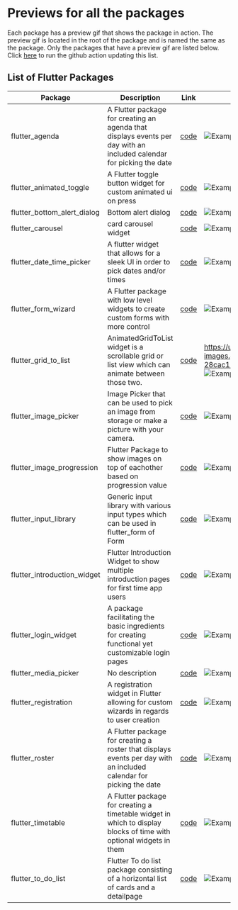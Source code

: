 # Previews for all the packages
Each package has a preview gif that shows the package in action. The preview gif is located in the root of the package and is named the same as the package.
Only the packages that have a preview gif are listed below.
Click [here](https://github.com/Iconica-Development/.github/actions/workflows/features.yml) to run the github action updating this list. 

## List of Flutter Packages

| Package | Description | Link | Preview |
| ------- | ----------- | ---- | ------- |
| flutter_agenda | A Flutter package for creating an agenda that displays events per day with an included calendar for picking the date | [code](https://github.com/Iconica-Development/flutter_agenda) | ![Example GIF of package](https://github.com/Iconica-Development/flutter_agenda/blob/master/agenda.gif) |
 | flutter_animated_toggle | A Flutter toggle button widget for custom animated ui on press | [code](https://github.com/Iconica-Development/flutter_animated_toggle) | ![Example GIF of package](https://github.com/Iconica-Development/flutter_animated_toggle/blob/master/animated_toggle.gif) |
 | flutter_bottom_alert_dialog | Bottom alert dialog | [code](https://github.com/Iconica-Development/flutter_bottom_alert_dialog) | ![Example GIF of package](https://github.com/Iconica-Development/flutter_bottom_alert_dialog/blob/master/flutter_bottom_alert_dialog.gif) |
 | flutter_carousel | card carousel widget | [code](https://github.com/Iconica-Development/flutter_carousel) | ![Example GIF of package](https://github.com/Iconica-Development/flutter_carousel/blob/master/carousel.gif) |
 | flutter_date_time_picker | A flutter widget that allows for a sleek UI in order to pick dates and/or times | [code](https://github.com/Iconica-Development/flutter_date_time_picker) | ![Example GIF of package](https://github.com/Iconica-Development/flutter_date_time_picker/blob/master/dropdown_date_time_picker.gif) |
 | flutter_form_wizard | A Flutter package with low level widgets to create custom forms with more control | [code](https://github.com/Iconica-Development/flutter_form_wizard) | ![Example GIF of package](https://github.com/Iconica-Development/flutter_form_wizard/blob/master/flutter_form.gif) |
 | flutter_grid_to_list | AnimatedGridToList widget is a scrollable grid or list view which can animate between those two. | [code](https://github.com/Iconica-Development/flutter_grid_to_list) |https://user-images.githubusercontent.com/57899901/225304113-28cac130-36e8-4c7b-8fed-50032972ad4f.mp4 ![Example GIF of package](https://github.com/Iconica-Development/flutter_grid_to_list/blob/master/flutter_grid_to_list.gif) |
 | flutter_image_picker | Image Picker that can be used to pick an image from storage or make a picture with your camera. | [code](https://github.com/Iconica-Development/flutter_image_picker) | ![Example GIF of package](https://github.com/Iconica-Development/flutter_image_picker/blob/master/flutter_image_picker.gif) |
 | flutter_image_progression | Flutter Package to show images on top of eachother based on progression value | [code](https://github.com/Iconica-Development/flutter_image_progression) | ![Example GIF of package](https://github.com/Iconica-Development/flutter_image_progression/blob/master/flutter_image_progression.gif) |
 | flutter_input_library | Generic input library with various input types which can be used in flutter_form of Form | [code](https://github.com/Iconica-Development/flutter_input_library) | ![Example GIF of package](https://github.com/Iconica-Development/flutter_input_library/blob/master/flutter_input_library.gif) |
 | flutter_introduction_widget | Flutter Introduction Widget to show multiple introduction pages for first time app users | [code](https://github.com/Iconica-Development/flutter_introduction_widget) | ![Example GIF of package](https://github.com/Iconica-Development/flutter_introduction_widget/blob/master/flutter_introduction_widget.gif) |
 | flutter_login_widget | A package facilitating the basic ingredients for creating functional yet customizable login pages | [code](https://github.com/Iconica-Development/flutter_login_widget) | ![Example GIF of package](https://github.com/Iconica-Development/flutter_login_widget/blob/master/flutter_login.gif) |
 | flutter_media_picker | No description | [code](https://github.com/Iconica-Development/flutter_media_picker) | ![Example GIF of package](https://github.com/Iconica-Development/flutter_media_picker/blob/master/MediaPickerGifNew.gif) |
 | flutter_registration | A registration widget in Flutter allowing for custom wizards in regards to user creation | [code](https://github.com/Iconica-Development/flutter_registration) | ![Example GIF of package](https://github.com/Iconica-Development/flutter_registration/blob/master/flutter_registration.gif) |
 | flutter_roster | A Flutter package for creating a roster that displays events per day with an included calendar for picking the date | [code](https://github.com/Iconica-Development/flutter_roster) | ![Example GIF of package](https://github.com/Iconica-Development/flutter_roster/blob/master/flutter_roster.gif) |
 | flutter_timetable | A Flutter package for creating a timetable widget in which to display blocks of time with optional widgets in them | [code](https://github.com/Iconica-Development/flutter_timetable) | ![Example GIF of package](https://github.com/Iconica-Development/flutter_timetable/blob/master/flutter_timetable.gif) |
 | flutter_to_do_list | Flutter To do list package consisting of a horizontal list of cards and a detailpage | [code](https://github.com/Iconica-Development/flutter_to_do_list) | ![Example GIF of package](https://github.com/Iconica-Development/flutter_to_do_list/blob/master/to_do_list.gif) |
 